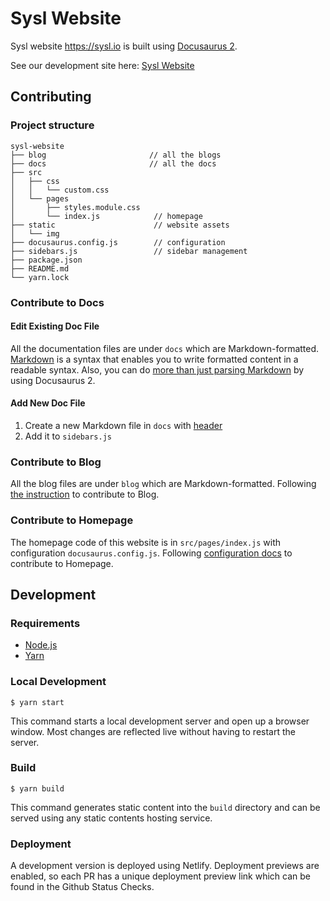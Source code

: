 # Sysl Website

Sysl website https://sysl.io is built using [Docusaurus 2](https://v2.docusaurus.io/).

See our development site here: [Sysl Website](https://vibrant-neumann-307d85.netlify.app/)

## Contributing

### Project structure

```
sysl-website
├── blog                       // all the blogs
├── docs                       // all the docs
├── src
│   ├── css
│   │   └── custom.css
│   └── pages
│       ├── styles.module.css
│       └── index.js            // homepage
├── static                      // website assets
│   └── img
├── docusaurus.config.js        // configuration
├── sidebars.js                 // sidebar management
├── package.json
├── README.md
└── yarn.lock
```

### Contribute to Docs

#### Edit Existing Doc File

All the documentation files are under `docs` which are Markdown-formatted. [Markdown](https://daringfireball.net/projects/markdown/syntax) is a syntax that enables you to write formatted content in a readable syntax. Also, you can do [more than just parsing Markdown](https://v2.docusaurus.io/docs/markdown-features) by using Docusaurus 2.


#### Add New Doc File

1. Create a new Markdown file in `docs` with [header](https://v2.docusaurus.io/docs/markdown-features#markdown-headers)
2. Add it to `sidebars.js`


### Contribute to Blog

All the blog files are under `blog` which are Markdown-formatted. Following [the instruction](https://v2.docusaurus.io/docs/blog) to contribute to Blog.


### Contribute to Homepage

The homepage code of this website is in `src/pages/index.js` with configuration `docusaurus.config.js`. Following [configuration docs](https://v2.docusaurus.io/docs/configuration) to contribute to Homepage.


## Development

### Requirements

* [Node.js](https://nodejs.org/en/download/)
* [Yarn](https://classic.yarnpkg.com/en/docs/install#mac-stable)


### Local Development

```
$ yarn start
```

This command starts a local development server and open up a browser window. Most changes are reflected live without having to restart the server.

### Build

```
$ yarn build
```

This command generates static content into the `build` directory and can be served using any static contents hosting service.

### Deployment

A development version is deployed using Netlify. Deployment previews are enabled, so each PR has a unique deployment preview link which can be found in the Github Status Checks.

